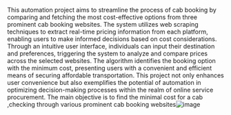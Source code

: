 This automation project aims to streamline the process of cab booking by comparing and fetching the most cost-effective options from three prominent cab booking websites. The system utilizes web scraping techniques to extract real-time pricing information from each platform, enabling users to make informed decisions based on cost considerations. Through an intuitive user interface, individuals can input their destination and preferences, triggering the system to analyze and compare prices across the selected websites. The algorithm identifies the booking option with the minimum cost, presenting users with a convenient and efficient means of securing affordable transportation. This project not only enhances user convenience but also exemplifies the  potential  of   automation  in  optimizing  decision-making   processes   within the realm of online service procurement. The main objective is to find the  minimal  cost for a cab ,checking through various prominent cab booking websites![image](https://github.com/AbineshRN/Cab_Booking_bot/assets/167769191/aba73386-f795-464b-995a-d458bcfafed6)
